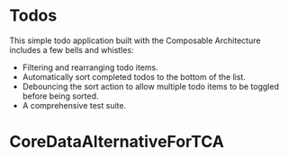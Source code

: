 # Todos

This simple todo application built with the Composable Architecture includes a few bells and whistles:

* Filtering and rearranging todo items.
* Automatically sort completed todos to the bottom of the list.
* Debouncing the sort action to allow multiple todo items to be toggled before being sorted.
* A comprehensive test suite.
# CoreDataAlternativeForTCA
